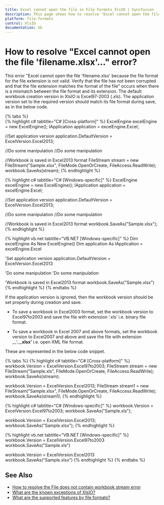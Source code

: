 ```yaml
---
title: Excel cannot open the file in File Formats XlsIO | Syncfusion
description: This page shows how to resolve "Excel cannot open the file because the file format is not valid..." using XlsIO.
platform: file-formats
control: XlsIO
documentation: UG
---
```


# How to resolve "Excel cannot open the file 'filename.xlsx'..." error?

This error "Excel cannot open the file 'filename.xlsx' because the file format for the file extension is not valid. Verify that the file has not been corrupted and that the file extension matches the format of the file" occurs when there is a mismatch between the file format and its extension. The default workbook creation version in XlsIO is Excel97-2003 (.xls). The application version set to the required version should match its file format during save, as in the below code. 

{% tabs %}  
{% highlight c# tabtitle="C# [Cross-platform]" %}
ExcelEngine excelEngine = new ExcelEngine();
IApplication application = excelEngine.Excel;

//Set application version
application.DefaultVersion = ExcelVersion.Excel2013;

//Do some manipulation
//Do some manipulation

//Workbook is saved in Excel2013 format
FileStream stream = new FileStream("Sample.xlsx", FileMode.OpenOrCreate, FileAccess.ReadWrite);
workbook.SaveAs(stream);
{% endhighlight %}

{% highlight c# tabtitle="C# [Windows-specific]" %}
ExcelEngine excelEngine = new ExcelEngine();
IApplication application = excelEngine.Excel;

//Set application version
application.DefaultVersion = ExcelVersion.Excel2013;

//Do some manipulation
//Do some manipulation

//Workbook is saved in Excel2013 format
workbook.SaveAs("Sample.xlsx");
{% endhighlight %}

{% highlight vb.net tabtitle="VB.NET [Windows-specific]" %}
Dim excelEngine As New ExcelEngine()
Dim application As IApplication = excelEngine.Excel

'Set application version
application.DefaultVersion = ExcelVersion.Excel2013

'Do some manipulation
'Do some manipulation

'Workbook is saved in Excel2013 format
workbook.SaveAs("Sample.xlsx")
{% endhighlight %}
{% endtabs %}  

If the application version is ignored, then the workbook version should be set properly during creation and save.

* To save a workbook in Excel2003 format, set the workbook version to Excel97to2003 and save the file with extension ‘.xls’ i.e. binary file format.

* To save a workbook in Excel 2007 and above formats, set the workbook version to Excel2007 and above and save the file with extension __‘.____xlsx’__ i.e. open XML file format.

These are represented in the below code snippet.

{% tabs %}
{% highlight c# tabtitle="C# [Cross-platform]" %}
workbook.Version = ExcelVersion.Excel97to2003;
FileStream stream = new FileStream("Sample.xls", FileMode.OpenOrCreate, FileAccess.ReadWrite);
workbook.SaveAs(stream);

workbook.Version = ExcelVersion.Excel2013;
FileStream stream1 = new FileStream("Sample.xlsx", FileMode.OpenOrCreate, FileAccess.ReadWrite);
workbook.SaveAs(stream1); 
{% endhighlight %}

{% highlight c# tabtitle="C# [Windows-specific]" %}
workbook.Version = ExcelVersion.Excel97to2003;
workbook.SaveAs("Sample.xls");

workbook.Version = ExcelVersion.Excel2013;
workbook.SaveAs("Sample.xlsx");
{% endhighlight %}

{% highlight vb.net tabtitle="VB.NET [Windows-specific]" %}
workbook.Version = ExcelVersion.Excel97to2003
workbook.SaveAs("Sample.xls")

workbook.Version = ExcelVersion.Excel2013
workbook.SaveAs("Sample.xlsx")
{% endhighlight %}
{% endtabs %}  
  
## See Also

* [How to resolve the File does not contain workbook stream error](how-to-resolve-the-file-does-not-contain-workbook-stream-error)
* [What are the known exceptions of XlsIO?](https://help.syncfusion.com/document-processing/excel/excel-library/net/known-exceptions)
* [What are the supported features by file formats?](https://help.syncfusion.com/document-processing/excel/excel-library/net/supported-features-by-file-formats)
